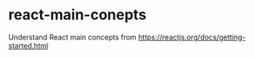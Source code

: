 # react-main-conepts
Understand React main concepts from https://reactjs.org/docs/getting-started.html
